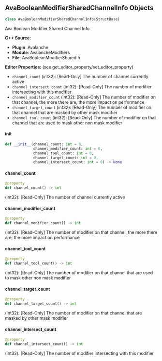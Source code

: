 ## AvaBooleanModifierSharedChannelInfo Objects

```python
class AvaBooleanModifierSharedChannelInfo(StructBase)
```

Ava Boolean Modifier Shared Channel Info

**C++ Source:**

- **Plugin**: Avalanche
- **Module**: AvalancheModifiers
- **File**: AvaBooleanModifierShared.h

**Editor Properties:** (see get_editor_property/set_editor_property)

- ``channel_count`` (int32):  [Read-Only] The number of channel currently active
- ``channel_intersect_count`` (int32):  [Read-Only] The number of modifier intersecting with this modifier
- ``channel_modifier_count`` (int32):  [Read-Only] The number of modifier on that channel, the more there are, the more impact on performance
- ``channel_target_count`` (int32):  [Read-Only] The number of modifier on that channel that are masked by other mask modifier
- ``channel_tool_count`` (int32):  [Read-Only] The number of modifier on that channel that are used to mask other non mask modifier

<a id="unreal.AvaBooleanModifierSharedChannelInfo.__init__"></a>

#### __init__

```python
def __init__(channel_count: int = 0,
             channel_modifier_count: int = 0,
             channel_tool_count: int = 0,
             channel_target_count: int = 0,
             channel_intersect_count: int = 0) -> None
```

<a id="unreal.AvaBooleanModifierSharedChannelInfo.channel_count"></a>

#### channel_count

```python
@property
def channel_count() -> int
```

(int32):  [Read-Only] The number of channel currently active

<a id="unreal.AvaBooleanModifierSharedChannelInfo.channel_modifier_count"></a>

#### channel_modifier_count

```python
@property
def channel_modifier_count() -> int
```

(int32):  [Read-Only] The number of modifier on that channel, the more there are, the more impact on performance

<a id="unreal.AvaBooleanModifierSharedChannelInfo.channel_tool_count"></a>

#### channel_tool_count

```python
@property
def channel_tool_count() -> int
```

(int32):  [Read-Only] The number of modifier on that channel that are used to mask other non mask modifier

<a id="unreal.AvaBooleanModifierSharedChannelInfo.channel_target_count"></a>

#### channel_target_count

```python
@property
def channel_target_count() -> int
```

(int32):  [Read-Only] The number of modifier on that channel that are masked by other mask modifier

<a id="unreal.AvaBooleanModifierSharedChannelInfo.channel_intersect_count"></a>

#### channel_intersect_count

```python
@property
def channel_intersect_count() -> int
```

(int32):  [Read-Only] The number of modifier intersecting with this modifier

<a id="unreal.AvaMaterialParameterMap"></a>